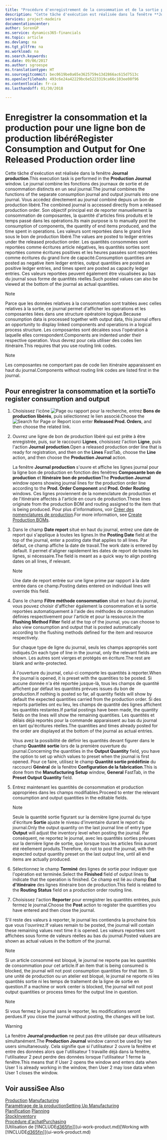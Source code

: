 ```yaml
---
title: "Procédure d'enregistrement de la consommation et de la sortie pour un bon de production | Microsoft Docs"
description: "Cette tâche d'exécution est réalisée dans la fenêtre **Journal production**. Le journal combine les fonctions des journaux de sortie et de consommation distincts en un seul journal. Vous accédez directement au journal combiné depuis un bon de production libéré. Son objectif principal est de reporter manuellement la consommation de composantes, la quantité d'articles finis produits et le temps passé dans les opérations."
services: project-madeira
documentationcenter: 
author: SorenGP
ms.service: dynamics365-financials
ms.topic: article
ms.devlang: na
ms.tgt_pltfrm: na
ms.workload: na
ms.search.keywords: 
ms.date: 09/06/2017
ms.author: sgroespe
ms.translationtype: HT
ms.sourcegitcommit: bec0619be0a65e3625759e13d2866ac615d7513c
ms.openlocfilehash: 493c6e24a42229bc6e5223319ca66c103ee08f96
ms.contentlocale: fr-ca
ms.lasthandoff: 01/30/2018

---
```

# <a name="register-consumption-and-output-for-one-released-production-order-line"></a><span data-ttu-id="2d09d-106">Enregistrer la consommation et la production pour une ligne bon de production libéré</span><span class="sxs-lookup"><span data-stu-id="2d09d-106">Register Consumption and Output for One Released Production order line</span></span>
<span data-ttu-id="2d09d-107">Cette tâche d'exécution est réalisée dans la fenêtre **Journal production**.</span><span class="sxs-lookup"><span data-stu-id="2d09d-107">This execution task is performed in the **Production Journal** window.</span></span> <span data-ttu-id="2d09d-108">Le journal combine les fonctions des journaux de sortie et de consommation distincts en un seul journal.</span><span class="sxs-lookup"><span data-stu-id="2d09d-108">The journal combines the functions of the separate consumption journal and output journals into one journal.</span></span> <span data-ttu-id="2d09d-109">Vous accédez directement au journal combiné depuis un bon de production libéré.</span><span class="sxs-lookup"><span data-stu-id="2d09d-109">The combined journal is accessed directly from a released production order.</span></span> <span data-ttu-id="2d09d-110">Son objectif principal est de reporter manuellement la consommation de composantes, la quantité d'articles finis produits et le temps passé dans les opérations.</span><span class="sxs-lookup"><span data-stu-id="2d09d-110">Its main purpose is to manually post the consumption of components, the quantity of end items produced, and the time spent in operations.</span></span> <span data-ttu-id="2d09d-111">Les valeurs sont reportées dans le grand livre sous le bon de production libéré.</span><span class="sxs-lookup"><span data-stu-id="2d09d-111">The values are posted to ledger entries under the released production order.</span></span> <span data-ttu-id="2d09d-112">Les quantités consommées sont reportées comme écritures article négatives, les quantités sorties sont reportées comme écritures positives et les heures passées sont reportées comme écritures du grand livre de capacité.</span><span class="sxs-lookup"><span data-stu-id="2d09d-112">Consumption quantities are posted as negative item ledger entries, output quantities are posted as positive ledger entries, and times spent are posted as capacity ledger entries.</span></span> <span data-ttu-id="2d09d-113">Ces valeurs reportées peuvent également être visualisées au bas du journal sous forme de quantités réelles.</span><span class="sxs-lookup"><span data-stu-id="2d09d-113">Such posted values can also be viewed at the bottom of the journal as actual quantities.</span></span>  

> [!NOTE]  
>  <span data-ttu-id="2d09d-114">Parce que les données relatives à la consommation sont traitées avec celles relatives à la sortie, ce journal permet d'afficher les opérations et les composantes liées dans une structure opératoire logique.</span><span class="sxs-lookup"><span data-stu-id="2d09d-114">Because consumption data is processed together with output data, this journal offers an opportunity to display linked components and operations in a logical process structure.</span></span> <span data-ttu-id="2d09d-115">Les composantes sont décalées sous l'opération à laquelle elles correspondent.</span><span class="sxs-lookup"><span data-stu-id="2d09d-115">Components are indented under their respective operation.</span></span> <span data-ttu-id="2d09d-116">Vous devrez pour cela utiliser des codes lien itinéraire.</span><span class="sxs-lookup"><span data-stu-id="2d09d-116">This requires that you use routing link codes.</span></span>  

> [!NOTE]  
>  <span data-ttu-id="2d09d-117">Les composantes ne comportant pas de code lien itinéraire apparaissent en haut du journal.</span><span class="sxs-lookup"><span data-stu-id="2d09d-117">Components without routing link codes are listed first in the journal.</span></span>  

## <a name="to-register-consumption-and-output"></a><span data-ttu-id="2d09d-118">Pour enregistrer la consommation et la sortie</span><span class="sxs-lookup"><span data-stu-id="2d09d-118">To register consumption and output</span></span>  
1.  <span data-ttu-id="2d09d-119">Choisissez l'icône ![Page ou rapport pour la recherche](media/ui-search/search_small.png "icône Page ou rapport pour la recherche"), entrez **Bons de production libérés**, puis sélectionnez le lien associé.</span><span class="sxs-lookup"><span data-stu-id="2d09d-119">Choose the ![Search for Page or Report](media/ui-search/search_small.png "Search for Page or Report icon") icon enter **Released Prod. Orders**, and then choose the related link.</span></span>  
2.  <span data-ttu-id="2d09d-120">Ouvrez une ligne de bon de production libéré qui est prête à être enregistrée, puis, sur le raccourci **Lignes**, choisissez l'action **Ligne**, puis l'action **Journal production**.</span><span class="sxs-lookup"><span data-stu-id="2d09d-120">Open a released production order line that is ready for registration, and then on the **Lines** FastTab, choose the **Line** action, and then choose the **Production Journal** action.</span></span>  

    <span data-ttu-id="2d09d-121">La fenêtre **Journal production** s'ouvre et affiche les lignes journal pour la ligne bon de production en fonction des fenêtres **Composante bon de production** et **Itinéraire bon de production**</span><span class="sxs-lookup"><span data-stu-id="2d09d-121">The **Production Journal** window opens showing journal lines for the production order line according to the **Prod. Order Component** and **Prod. Order Routing** windows.</span></span> <span data-ttu-id="2d09d-122">Ces lignes proviennent de la nomenclature de production et de l'itinéraire affectés à l'article en cours de production.</span><span class="sxs-lookup"><span data-stu-id="2d09d-122">These lines originate from the production BOM and routing assigned to the item that is being produced.</span></span> <span data-ttu-id="2d09d-123">Pour plus d'informations, voir [Créer des nomenclatures de production](production-how-to-create-routings.md).</span><span class="sxs-lookup"><span data-stu-id="2d09d-123">For more information, see [Create Production BOMs](production-how-to-create-routings.md).</span></span>  

3.  <span data-ttu-id="2d09d-124">Dans le champ **Date report** situé en haut du journal, entrez une date de report qui s'applique à toutes les lignes.</span><span class="sxs-lookup"><span data-stu-id="2d09d-124">In the **Posting Date** field at the top of the journal, enter a posting date that applies to all lines.</span></span> <span data-ttu-id="2d09d-125">Par défaut, ce champ affiche la date de travail.</span><span class="sxs-lookup"><span data-stu-id="2d09d-125">The work date is entered by default.</span></span> <span data-ttu-id="2d09d-126">Il permet d'aligner rapidement les dates de report de toutes les lignes, si nécessaire.</span><span class="sxs-lookup"><span data-stu-id="2d09d-126">The field is meant as a quick way to align posting dates on all lines, if relevant.</span></span>  

    > [!NOTE]  
    >  <span data-ttu-id="2d09d-127">Une date de report entrée sur une ligne prime par rapport à la date entrée dans ce champ.</span><span class="sxs-lookup"><span data-stu-id="2d09d-127">Posting dates entered on individual lines will override this field.</span></span>  

4.  <span data-ttu-id="2d09d-128">Dans le champ **Filtre méthode consommation** situé en haut du journal, vous pouvez choisir d'afficher également la consommation et la sortie reportées automatiquement à l'aide des méthodes de consommation définies respectivement pour l'article et pour la ressource.</span><span class="sxs-lookup"><span data-stu-id="2d09d-128">In the **Flushing Method Filter** field at the top of the journal, you can choose to also view consumption and output that is posted automatically according to the flushing methods defined for the item and resource respectively.</span></span>  

    <span data-ttu-id="2d09d-129">Sur chaque type de ligne du journal, seuls les champs appropriés sont indiqués.</span><span class="sxs-lookup"><span data-stu-id="2d09d-129">On each type of line in the journal, only the relevant fields are shown.</span></span> <span data-ttu-id="2d09d-130">Les autres sont vierges et protégés en écriture.</span><span class="sxs-lookup"><span data-stu-id="2d09d-130">The rest are blank and write-protected.</span></span>  

    <span data-ttu-id="2d09d-131">À l'ouverture du journal, celui-ci comporte les quantités à reporter.</span><span class="sxs-lookup"><span data-stu-id="2d09d-131">When the journal is opened, it is preset with the quantities to be posted.</span></span> <span data-ttu-id="2d09d-132">Si aucune donnée n'a été reportée jusque-là, tous les champs de quantité affichent par défaut les quantités prévues issues du bon de production.</span><span class="sxs-lookup"><span data-stu-id="2d09d-132">If nothing is posted so far, all quantity fields will show by default the expected quantities carried from the production order.</span></span> <span data-ttu-id="2d09d-133">Si des reports partielles ont eu lieu, les champs de quantité des lignes affichent les quantités restantes.</span><span class="sxs-lookup"><span data-stu-id="2d09d-133">If partial postings have been made, the quantity fields on the lines will show the remaining quantities.</span></span> <span data-ttu-id="2d09d-134">Les quantités et délais déjà reportés pour la commande apparaissent au bas du journal en tant qu'écritures réelles.</span><span class="sxs-lookup"><span data-stu-id="2d09d-134">The quantities and times already posted for the order are displayed at the bottom of the journal as actual entries.</span></span>  

    <span data-ttu-id="2d09d-135">Vous avez la possibilité de définir les quantités devant figurer dans le champ **Quantité sortie** lors de la première ouverture du journal.</span><span class="sxs-lookup"><span data-stu-id="2d09d-135">Concerning the quantities in the **Output Quantity** field, you have the option to set up which values to preset when the journal is first opened.</span></span> <span data-ttu-id="2d09d-136">Pour ce faire, utilisez le champ **Quantité sortie prédéfinie** du raccourci **Général** de la fenêtre **Configuration de la fabrication**.</span><span class="sxs-lookup"><span data-stu-id="2d09d-136">This is done from the **Manufacturing Setup** window, **General** FastTab, in the **Preset Output Quantity** field.</span></span> 

5.  <span data-ttu-id="2d09d-137">Entrez maintenant les quantités de consommation et production appropriées dans les champs modifiables.</span><span class="sxs-lookup"><span data-stu-id="2d09d-137">Proceed to enter the relevant consumption and output quantities in the editable fields.</span></span>  

    > [!NOTE]  
    >  <span data-ttu-id="2d09d-138">Seule la quantité sortie figurant sur la dernière ligne journal du type d'écriture **Sortie** ajuste le niveau d'inventaire durant le report du journal.</span><span class="sxs-lookup"><span data-stu-id="2d09d-138">Only the output quantity on the last journal line of entry type **Output** will adjust the inventory level when posting the journal.</span></span> <span data-ttu-id="2d09d-139">Par conséquent, ne reportez le journal, avec les quantités sorties prévues sur la dernière ligne de sortie, que lorsque tous les articles finis auront été réellement produits.</span><span class="sxs-lookup"><span data-stu-id="2d09d-139">Therefore, do not to post the journal, with the expected output quantity preset on the last output line, until all end items are actually produced.</span></span>  

6.  <span data-ttu-id="2d09d-140">Sélectionnez le champ **Terminé** des lignes de sortie pour indiquer que l'opération est terminée.</span><span class="sxs-lookup"><span data-stu-id="2d09d-140">Select the **Finished** field of output lines to indicate that the operation is finished.</span></span> <span data-ttu-id="2d09d-141">Ce champ est lié au champ **État d'itinéraire** des lignes itinéraire bon de production.</span><span class="sxs-lookup"><span data-stu-id="2d09d-141">This field is related to the **Routing Status** field on a production order routing line.</span></span>  
7.  <span data-ttu-id="2d09d-142">Choisissez l'action **Reporter** pour enregistrer les quantités entrées, puis fermez le journal.</span><span class="sxs-lookup"><span data-stu-id="2d09d-142">Choose the **Post** action to register the quantities you have entered and then close the journal.</span></span>  

<span data-ttu-id="2d09d-143">S'il reste des valeurs à reporter, le journal les contiendra la prochaine fois que vous l'ouvrirez.</span><span class="sxs-lookup"><span data-stu-id="2d09d-143">If values remain to be posted, the journal will contain these remaining values next time it is opened.</span></span> <span data-ttu-id="2d09d-144">Les valeurs reportées sont affichées sous forme de valeurs réelles au bas du journal.</span><span class="sxs-lookup"><span data-stu-id="2d09d-144">Posted values are shown as actual values in the bottom of the journal.</span></span>  

> [!NOTE]  
>  <span data-ttu-id="2d09d-145">Si un article consommé est bloqué, le journal ne reporte pas les quantités de consommation pour cet article.</span><span class="sxs-lookup"><span data-stu-id="2d09d-145">If an item that is being consumed is blocked, the journal will not post consumption quantities for that item.</span></span> <span data-ttu-id="2d09d-146">Si une unité de production ou un atelier est bloqué, le journal ne reporte ni les quantités sortie ni les temps de traitement de la ligne de sortie en question.</span><span class="sxs-lookup"><span data-stu-id="2d09d-146">If a machine or work center is blocked, the journal will not post output quantities or process times for the output line in question.</span></span>  

> [!NOTE]  
>  <span data-ttu-id="2d09d-147">Si vous fermez le journal sans le reporter, les modifications seront perdues.</span><span class="sxs-lookup"><span data-stu-id="2d09d-147">If you close the journal without posting, the changes will be lost.</span></span>  

> [!WARNING]  
>  <span data-ttu-id="2d09d-148">La fenêtre **Journal production** ne peut pas être utilisée par deux utilisateurs simultanément.</span><span class="sxs-lookup"><span data-stu-id="2d09d-148">The **Production Journal** window cannot be used by two users simultaneously.</span></span> <span data-ttu-id="2d09d-149">Cela signifie que si l'utilisateur 2 ouvre la fenêtre et entre des données alors que l'utilisateur 1 travaille déjà dans la fenêtre, l'utilisateur 2 peut perdre des données lorsque l'utilisateur 1 ferme la fenêtre.</span><span class="sxs-lookup"><span data-stu-id="2d09d-149">This means that if User 2 opens the window and enters data when User 1 is already working in the window, then User 2 may lose data when User 1 closes the window.</span></span>  

## <a name="see-also"></a><span data-ttu-id="2d09d-150">Voir aussi</span><span class="sxs-lookup"><span data-stu-id="2d09d-150">See Also</span></span>  
<span data-ttu-id="2d09d-151">[Production](production-manage-manufacturing.md)  </span><span class="sxs-lookup"><span data-stu-id="2d09d-151">[Manufacturing](production-manage-manufacturing.md)  </span></span>  
[<span data-ttu-id="2d09d-152">Paramétrage de la production</span><span class="sxs-lookup"><span data-stu-id="2d09d-152">Setting Up Manufacturing</span></span>](production-configure-production-processes.md)  
<span data-ttu-id="2d09d-153">[Planification](production-planning.md)    </span><span class="sxs-lookup"><span data-stu-id="2d09d-153">[Planning](production-planning.md)    </span></span>  
[<span data-ttu-id="2d09d-154">Stock</span><span class="sxs-lookup"><span data-stu-id="2d09d-154">Inventory</span></span>](inventory-manage-inventory.md)  
[<span data-ttu-id="2d09d-155">Procédure d'achat</span><span class="sxs-lookup"><span data-stu-id="2d09d-155">Purchasing</span></span>](purchasing-manage-purchasing.md)  
<span data-ttu-id="2d09d-156">[Utilisation de [!INCLUDE[d365fin](includes/d365fin_md.md)]](ui-work-product.md)</span><span class="sxs-lookup"><span data-stu-id="2d09d-156">[Working with [!INCLUDE[d365fin](includes/d365fin_md.md)]](ui-work-product.md)</span></span>

